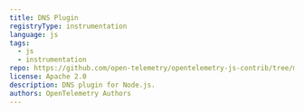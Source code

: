 ```yaml
---
title: DNS Plugin
registryType: instrumentation
language: js
tags:
  - js
  - instrumentation
repo: https://github.com/open-telemetry/opentelemetry-js-contrib/tree/main/plugins/node/opentelemetry-plugin-dns
license: Apache 2.0
description: DNS plugin for Node.js.
authors: OpenTelemetry Authors
---
```

